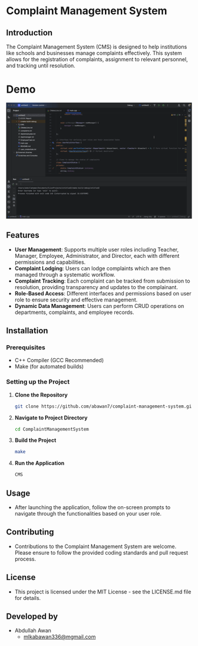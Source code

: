 # Complaint Management System

## Introduction
The Complaint Management System (CMS) is designed to help institutions like schools and businesses manage complaints effectively. This system allows for the registration of complaints, assignment to relevant personnel, and tracking until resolution.

# Demo
![Demo](https://github.com/abawan7/complaint-management-system/blob/main/Demo.gif)

## Features
- **User Management**: Supports multiple user roles including Teacher, Manager, Employee, Administrator, and Director, each with different permissions and capabilities.
- **Complaint Lodging**: Users can lodge complaints which are then managed through a systematic workflow.
- **Complaint Tracking**: Each complaint can be tracked from submission to resolution, providing transparency and updates to the complainant.
- **Role-Based Access**: Different interfaces and permissions based on user role to ensure security and effective management.
- **Dynamic Data Management**: Users can perform CRUD operations on departments, complaints, and employee records.

## Installation

### Prerequisites
- C++ Compiler (GCC Recommended)
- Make (for automated builds)

### Setting up the Project
1. **Clone the Repository**
   ```sh
   git clone https://github.com/abawan7/complaint-management-system.git
   ```

2. **Navigate to Project Directory**
   ```sh
   cd ComplaintManagementSystem
   ```
3. **Build the Project**
   ```sh
   make
   ```

4. **Run the Application**
   ```sh
   CMS
   ```

## Usage
- After launching the application, follow the on-screen prompts to navigate through the functionalities based on your user role.

## Contributing
- Contributions to the Complaint Management System are welcome. Please ensure to follow the provided coding standards and pull request process.

## License
- This project is licensed under the MIT License - see the LICENSE.md file for details.

## Developed by

* Abdullah Awan
  - <mlkabawan336@mgmail.com>

